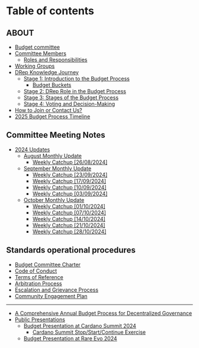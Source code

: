 # Table of contents

## ABOUT

* [Budget committee](README.md)
* [Committee Members](about/committee-members/README.md)
  * [Roles and Responsibilities](about/committee-members/roles-and-responsibilities.md)
* [Working Groups](about/working-groups.md)
* [DRep Knowledge Journey](about/drep-knowledge-journey/README.md)
  * [Stage 1: Introduction to the Budget Process](about/drep-knowledge-journey/stage-1-introduction-to-the-budget-process/README.md)
    * [Budget Buckets](about/drep-knowledge-journey/stage-1-introduction-to-the-budget-process/budget-buckets.md)
  * [Stage 2: DRep Role in the Budget Process](about/drep-knowledge-journey/stage-2-drep-role-in-the-budget-process.md)
  * [Stage 3: Stages of the Budget Process](about/drep-knowledge-journey/stage-3-stages-of-the-budget-process.md)
  * [Stage 4: Voting and Decision-Making](about/drep-knowledge-journey/stage-4-voting-and-decision-making.md)
* [How to Join or Contact Us?](about/how-to-join-or-contact-us.md)
* [2025 Budget Process Timeline](about/2025-budget-process-timeline.md)

## Committee Meeting Notes

* [2024 Updates](committee-meeting-notes/2024-updates/README.md)
  * [August Monthly Update](committee-meeting-notes/2024-updates/august-monthly-update/README.md)
    * [Weekly Catchup \[26/08/2024\]](committee-meeting-notes/2024-updates/august-monthly-update/dd-mm-yyy.md)
  * [September Monthly Update](committee-meeting-notes/2024-updates/september-monthly-update/README.md)
    * [Weekly Catchup \[23/09/2024\]](committee-meeting-notes/2024-updates/september-monthly-update/weekly-catchup-23-09-2024.md)
    * [Weekly Catchup \[17/09/2024\]](committee-meeting-notes/2024-updates/september-monthly-update/weekly-catchup-17-09-2024.md)
    * [Weekly Catchup \[10/09/2024\]](committee-meeting-notes/2024-updates/september-monthly-update/weekly-catchup-10-09-2024.md)
    * [Weekly Catchup \[03/09/2024\]](committee-meeting-notes/2024-updates/september-monthly-update/weekly-catchup-03-09-2024.md)
  * [October Monthly Update](committee-meeting-notes/2024-updates/october-monthly-update/README.md)
    * [Weekly Catchup \[01/10/2024\]](committee-meeting-notes/2024-updates/october-monthly-update/weekly-catchup-01-10-2024.md)
    * [Weekly Catchup \[07/10/2024\]](committee-meeting-notes/2024-updates/october-monthly-update/weekly-catchup-07-10-2024.md)
    * [Weekly Catchup \[14/10/2024\]](committee-meeting-notes/2024-updates/october-monthly-update/weekly-catchup-14-10-2024.md)
    * [Weekly Catchup \[21/10/2024\]](committee-meeting-notes/2024-updates/october-monthly-update/weekly-catchup-21-10-2024.md)
    * [Weekly Catchup \[28/10/2024\]](committee-meeting-notes/2024-updates/october-monthly-update/weekly-catchup-28-10-2024.md)

## Standards operational procedures

* [Budget Committee Charter](standards-operational-procedures/page.md)
* [Code of Conduct](standards-operational-procedures/code-of-conduct.md)
* [Terms of Reference](standards-operational-procedures/terms-of-reference.md)
* [Arbitration Process](standards-operational-procedures/arbitration-process.md)
* [Escalation and Grievance Process](standards-operational-procedures/escalation-and-grievance-process.md)
* [Community Engagement Plan](standards-operational-procedures/community-engagement-plan.md)

***

* [A Comprehensive Annual Budget Process for Decentralized Governance](a-comprehensive-annual-budget-process-for-decentralized-governance.md)
* [Public Presentations](public-presentations/README.md)
  * [Budget Presentation at Cardano Summit 2024](public-presentations/budget-presentation-at-cardano-summit-2024/README.md)
    * [Cardano Summit Stop/Start/Continue Exercise](public-presentations/budget-presentation-at-cardano-summit-2024/cardano-summit-stop-start-continue-exercise.md)
  * [Budget Presentation at Rare Evo 2024](public-presentations/budget-presentation-at-rare-evo.md)

